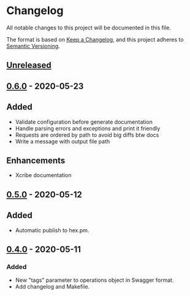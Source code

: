 # Changelog

All notable changes to this project will be documented in this file.

The format is based on [Keep a Changelog](https://keepachangelog.com/en/1.0.0/),
and this project adheres to [Semantic Versioning](https://semver.org/spec/v2.0.0.html).

## [Unreleased]

## [0.6.0] - 2020-05-23

## Added

-   Validate configuration before generate documentation
-   Handle parsing errors and exceptions and print it friendly
-   Requests are ordered by path to avoid big diffs btw docs
-   Write a message with output file path

## Enhancements

-   Xcribe documentation

## [0.5.0] - 2020-05-12

## Added

-   Automatic publish to hex.pm.

## [0.4.0] - 2020-05-11

### Added

-   New "tags" parameter to operations object in Swagger format.
-   Add changelog and Makefile.

[Unreleased]: https://github.com/brainn-co/xcribe/compa...master

[0.6.0]: https://github.com/brainn-co/xcribe/compare/0.5.0...0.6.0

[0.5.0]: https://github.com/brainn-co/xcribe/compare/0.4.0...0.5.0

[0.4.0]: https://github.com/brainn-co/xcribe/compare/0.3.0...0.4.0
